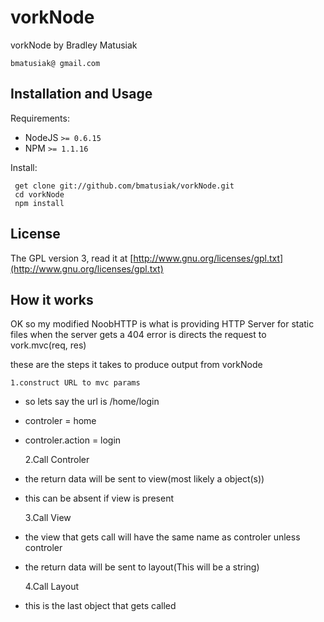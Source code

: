 vorkNode
========

vorkNode by Bradley Matusiak

    bmatusiak@ gmail.com
    
## Installation and Usage

Requirements:

  * NodeJS `>= 0.6.15`
  * NPM `>= 1.1.16`

Install:

     get clone git://github.com/bmatusiak/vorkNode.git
     cd vorkNode
     npm install
    
## License

The GPL version 3, read it at [http://www.gnu.org/licenses/gpl.txt](http://www.gnu.org/licenses/gpl.txt)
   
## How it works

OK so my modified NoobHTTP is what is providing HTTP Server for static files
when the server gets a 404 error is directs the request to vork.mvc(req, res)

these are the steps it takes to produce output from vorkNode

    1.construct URL to mvc params
* so lets say the url is /home/login
* controler = home
* controler.action = login

    2.Call Controler
* the return data will be sent to view(most likely a object(s))
* this can be absent if view is present

    3.Call View
* the view that gets call will have the same name as controler unless controler
* the return data will be sent to layout(This will be a string)

    4.Call Layout
* this is the last object that gets called
